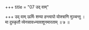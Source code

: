 +++
title = "07 उद् वाम्"

+++
उद् वाम् ऊर्मिः शम्या हन्त्वापो योक्त्राणि मुञ्चन्तु ।  
मा दुस्कृतौ व्येनसावध्न्यावशूनमारताम् ॥ ७ ॥